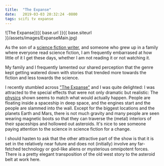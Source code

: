 ```yaml
---
title:  "The Expanse"
date:   2019-03-03 20:32:24 -0800
tags: scifi tv expanse
---
```


![The Expanse]({{ base.url }}{{ base.siteurl }}/assets/images/ExpanseMain.jpg)

As the son of a [science fiction
writer](http://www.sf-encyclopedia.com/entry/gadallah_leslie), and
someone who grew up in a family where everyone read science fiction, I
am frequently embarrased at how little of it I get these days, whether
I am not reading it or not watching it.

My family and I frequently lamented our shared perception that the
genre kept getting watered down with stories that trended more towards
the fiction and less towards the science.

I recently stumbled across ["The
Expanse"](https://www.syfy.com/theexpanse) and I was quite delighted:
I was attracted to the special effects that were not only dramatic but
realistic: The
[physics](https://www.npr.org/sections/13.7/2016/03/10/469626620/the-expanse-best-science-fiction-show-in-a-decade)
shown seems to match what would actually happen. People are floating
inside a spaceship in deep space, and the engines start and the people
are slammed into the wall. Except for the biggest locations and the
planets Earth and Mars, there is not much gravity and many people are
seen wearing magnetic boots so that they can traverse the (metal)
interiors of their spaceships and hollowed out asteroids. It's nice to
see someone paying attention to the science in science fiction for a
change.

I should hasten to ask that the other attractive part of the show is
that it is set in the relatively near future and does not (initially)
involve any far-fetched technology or god-like aliens or mysterious
omnipotent forces. There is a pretty elegant transposition of the old
west story to the asteroid belt at work here.

